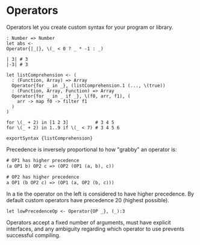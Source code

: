 # Operators

Operators let you create custom syntax for your program or library.

```fl
: Number => Number
let abs <-
Operator{|_|}, \(_ < 0 ? _ * -1 : _)

| 3| # 3
|-3| # 3
```


```fl
let listComprehension <- (
  : (Function, Array) => Array
  Operator{for _ in _}, (listComprehension.1 (..., \(true))
  : (Function, Array, Function) => Array
  Operator{for _ in _ if _}, \(f0, arr, f1), (
    arr -> map f0 -> filter f1
  )
)

for \(_ + 2) in [1 2 3]          # 3 4 5
for \(_ + 2) in 1..9 if \(_ < 7) # 3 4 5 6

exportSyntax {listComprehension}
```

Precedence is inversely proportional to how "grabby" an operator is:

```txt
# OP1 has higher precedence
(a OP1 b) OP2 c => (OP2 (OP1 (a, b), c))

# OP2 has higher precedence
a OP1 (b OP2 c) => (OP1 (a, OP2 (b, c)))
```

In a tie the operator on the left is considered to have higher precedence. By default custom operators have precedence 20 (highest possible).

```fl
let lowPrecedenceOp <- Operator{OP _}, (_):3

```

Operators accept a fixed number of arguments, must have explicit interfaces, and any ambiguity regarding which operator to use prevents successful compiling.
